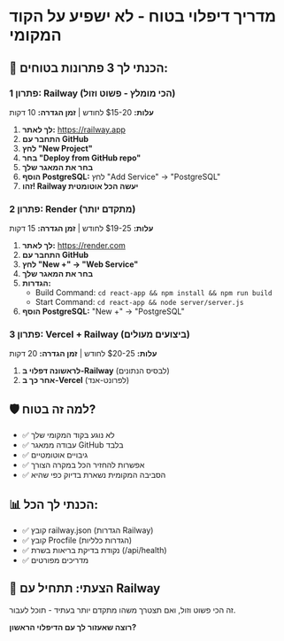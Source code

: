 # מדריך דיפלוי בטוח - לא ישפיע על הקוד המקומי

## 🚀 הכנתי לך 3 פתרונות בטוחים:

### פתרון 1: Railway (הכי מומלץ - פשוט וזול)
**עלות:** $15-20 לחודש | **זמן הגדרה:** 10 דקות

1. **לך לאתר:** https://railway.app
2. **התחבר עם GitHub**
3. **לחץ "New Project"**
4. **בחר "Deploy from GitHub repo"**
5. **בחר את המאגר שלך**
6. **הוסף PostgreSQL:** לחץ "Add Service" → "PostgreSQL"
7. **זהו! Railway יעשה הכל אוטומטית**

### פתרון 2: Render (מתקדם יותר)
**עלות:** $19-25 לחודש | **זמן הגדרה:** 15 דקות

1. **לך לאתר:** https://render.com
2. **התחבר עם GitHub**
3. **לחץ "New +" → "Web Service"**
4. **בחר את המאגר שלך**
5. **הגדרות:**
   - Build Command: `cd react-app && npm install && npm run build`
   - Start Command: `cd react-app && node server/server.js`
6. **הוסף PostgreSQL:** "New +" → "PostgreSQL"

### פתרון 3: Vercel + Railway (ביצועים מעולים)
**עלות:** $20-25 לחודש | **זמן הגדרה:** 20 דקות

1. **לראשונה דפלוי ב-Railway** (לבסיס הנתונים)
2. **אחר כך ב-Vercel** (לפרונט-אנד)

## 🛡️ למה זה בטוח?
- ✅ לא נוגע בקוד המקומי שלך
- ✅ עבודה ממאגר GitHub בלבד
- ✅ גיבויים אוטומטיים
- ✅ אפשרות להחזיר הכל במקרה הצורך
- ✅ הסביבה המקומית נשארת בדיוק כפי שהיא

## 📊 הכנתי לך הכל:
- ✅ קובץ railway.json (הגדרות Railway)
- ✅ קובץ Procfile (הגדרות כלליות)  
- ✅ נקודת בדיקת בריאות בשרת (/api/health)
- ✅ מדריכים מפורטים

## 🎯 הצעתי: תתחיל עם Railway
זה הכי פשוט וזול, ואם תצטרך משהו מתקדם יותר בעתיד - תוכל לעבור.

**רוצה שאעזור לך עם הדיפלוי הראשון?**